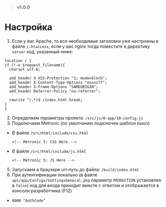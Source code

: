 > **v1.0.0**

# Настройка
1. Если у вас Apache, то все необходимые заголовки уже настроены в файле `/.htaccess`, если у вас nginx тогда поместите в директиву `server` код, указанный ниже:
  ```nginx
location / {
  if (!-e $request_filename){
    charset utf-8;

    add_header X-XSS-Protection "1; mode=block";
    add_header X-Content-Type-Options "nosniff";
    add_header X-Frame-Options "SAMEORIGIN";
    add_header Referrer-Policy "no-referrer";

    rewrite ^(.*)$ /index.html break;
  }
}
```
2. Определяем параметры проекта: `/src/js/0-app/10-config.js`
3. Подключаем Metronic (по умолчанию подключен шаблон `Demo5`)
  - В файле `/src/html/include/css.html`

    `<!-- Metronic 5: CSS Here -->`
  - В файле `/src/html/include/js.html`

    `<!-- Metronic 5: JS Here -->`
5. Запускаем в браузере url-путь до файла: `/build/index.html`
6. При аутентификации локально (в файле `api/app/Configs/SettingsGeneral.php` параметр `PRODUCTION` установлен в `false`) код для входа приходит вместе с ответом и отображается в консоли разработчика (F12)
  - `0000 "AuthCode"`